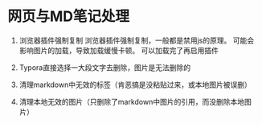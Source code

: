 # 网页与MD笔记处理

1. 浏览器插件强制复制
    浏览器插件强制复制，一般都是禁用js的原理。 可能会影响图片的加载，导致加载缓慢卡顿。 可以加载完了再启用插件
2. Typora直接选择一大段文字去删除，图片是无法删除的



1. 清理markdown中无效的标签（肯恶搞是没粘贴过来，或本地图片被误删）
2. 清理本地无效的图片（只删除了markdown中图片的引用，而没删除本地图片）